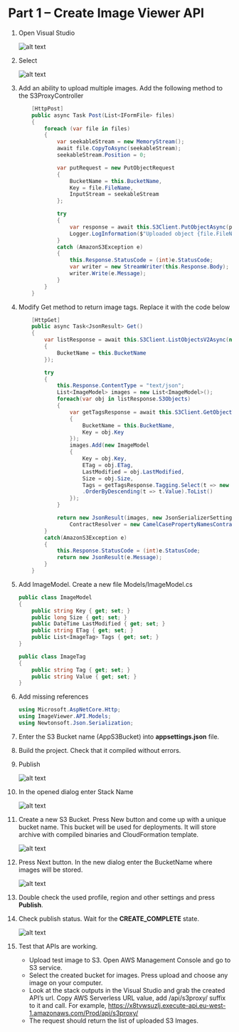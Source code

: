 # Part 1 – Create Image Viewer API

1. Open Visual Studio

    ![alt text](1.png)

2. Select

    ![alt text](2.png)

3. Add an ability to upload multiple images. Add the following method to the S3ProxyController

    ```c#
        [HttpPost]
        public async Task Post(List<IFormFile> files)
        {
            foreach (var file in files)
            {
                var seekableStream = new MemoryStream();
                await file.CopyToAsync(seekableStream);
                seekableStream.Position = 0;

                var putRequest = new PutObjectRequest
                {
                    BucketName = this.BucketName,
                    Key = file.FileName,
                    InputStream = seekableStream
                };

                try
                {
                    var response = await this.S3Client.PutObjectAsync(putRequest);
                    Logger.LogInformation($"Uploaded object {file.FileName} to bucket {this.BucketName}. Request Id: {response.ResponseMetadata.RequestId}");
                }
                catch (AmazonS3Exception e)
                {
                    this.Response.StatusCode = (int)e.StatusCode;
                    var writer = new StreamWriter(this.Response.Body);
                    writer.Write(e.Message);
                }
            }
        }
    ```

4. Modify Get method to return image tags. Replace it with the code below

    ```c#
        [HttpGet]
        public async Task<JsonResult> Get()
        {
            var listResponse = await this.S3Client.ListObjectsV2Async(new ListObjectsV2Request
            {
                BucketName = this.BucketName
            });

            try
            {
                this.Response.ContentType = "text/json";
                List<ImageModel> images = new List<ImageModel>();
                foreach(var obj in listResponse.S3Objects)
                {
                    var getTagsResponse = await this.S3Client.GetObjectTaggingAsync(new GetObjectTaggingRequest
                    {
                        BucketName = this.BucketName,
                        Key = obj.Key
                    });
                    images.Add(new ImageModel
                    {
                        Key = obj.Key,
                        ETag = obj.ETag,
                        LastModified = obj.LastModified,
                        Size = obj.Size,
                        Tags = getTagsResponse.Tagging.Select(t => new ImageTag { Tag = t.Key, Value = t.Value })
                        .OrderByDescending(t => t.Value).ToList()
                    });
                }

                return new JsonResult(images, new JsonSerializerSettings { Formatting = Formatting.Indented,
                    ContractResolver = new CamelCasePropertyNamesContractResolver() });
            }
            catch(AmazonS3Exception e)
            {
                this.Response.StatusCode = (int)e.StatusCode;
                return new JsonResult(e.Message);
            }
        }
    ```

5. Add ImageModel. Create a new file Models/ImageModel.cs

    ```c#
    public class ImageModel
    {
        public string Key { get; set; }
        public long Size { get; set; }
        public DateTime LastModified { get; set; }
        public string ETag { get; set; }
        public List<ImageTag> Tags { get; set; }
    }

    public class ImageTag
    {
        public string Tag { get; set; }
        public string Value { get; set; }
    }
    ```

6. Add missing references

    ```c#
    using Microsoft.AspNetCore.Http;
    using ImageViewer.API.Models;
    using Newtonsoft.Json.Serialization;
    ```

7. Enter the S3 Bucket name (AppS3Bucket) into **appsettings.json** file.
8. Build the project. Check that it compiled without errors.
9. Publish

    ![alt text](3.png)

10. In the opened dialog enter Stack Name

    ![alt text](4.png)

11. Create a new S3 Bucket. Press New button and come up with a unique bucket name. This bucket will be used for deployments. It will store archive with compiled binaries and CloudFormation template.

    ![alt text](5.png)

12. Press Next button. In the new dialog enter the BucketName where images will be stored.

    ![alt text](6.png)

13. Double check the used profile, region and other settings and press **Publish**.
14. Check publish status. Wait for the **CREATE_COMPLETE** state.

    ![alt text](7.png)

15. Test that APIs are working.

    - Upload test image to S3. Open AWS Management Console and go to S3 service. 
    - Select the created bucket for images. Press upload and choose any image on your computer.
    - Look at the stack outputs in the Visual Studio and grab the created API’s url. Copy AWS Serverless URL value, add /api/s3proxy/ suffix to it and call. For example, <https://x8tvwsuzlj.execute-api.eu-west-1.amazonaws.com/Prod/api/s3proxy/>
    - The request should return the list of uploaded S3 Images.
